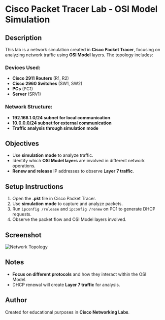 # Cisco Packet Tracer Lab - OSI Model Simulation

## Description
This lab is a network simulation created in **Cisco Packet Tracer**, focusing on analyzing network traffic using **OSI Model** layers. The topology includes:

### Devices Used:
- **Cisco 2911 Routers** (R1, R2)
- **Cisco 2960 Switches** (SW1, SW2)
- **PCs** (PC1)
- **Server** (SRV1)

### Network Structure:
- **192.168.1.0/24 subnet for local communication**
- **10.0.0.0/24 subnet for external communication**
- **Traffic analysis through simulation mode**

## Objectives
- Use **simulation mode** to analyze traffic.
- Identify which **OSI Model layers** are involved in different network operations.
- **Renew and release** IP addresses to observe **Layer 7 traffic**.

## Setup Instructions
1. Open the **.pkt** file in Cisco Packet Tracer.
2. Use **simulation mode** to capture and analyze packets.
3. Run `ipconfig /release` and `ipconfig /renew` on PC1 to generate DHCP requests.
4. Observe the packet flow and OSI Model layers involved.

## Screenshot
![Network Topology](/mnt/data/image.png)

## Notes
- **Focus on different protocols** and how they interact within the OSI Model.
- DHCP renewal will create **Layer 7 traffic** for analysis.

## Author
Created for educational purposes in **Cisco Networking Labs**.


